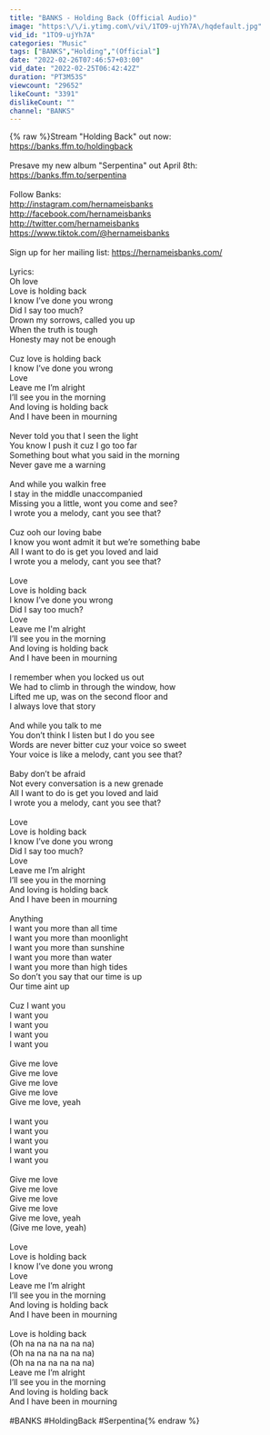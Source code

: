 ```yaml
---
title: "BANKS - Holding Back (Official Audio)"
image: "https:\/\/i.ytimg.com\/vi\/1TO9-ujYh7A\/hqdefault.jpg"
vid_id: "1TO9-ujYh7A"
categories: "Music"
tags: ["BANKS","Holding","(Official"]
date: "2022-02-26T07:46:57+03:00"
vid_date: "2022-02-25T06:42:42Z"
duration: "PT3M53S"
viewcount: "29652"
likeCount: "3391"
dislikeCount: ""
channel: "BANKS"
---
```

{% raw %}Stream &quot;Holding Back&quot; out now: <a rel="nofollow" target="blank" href="https://banks.ffm.to/holdingback">https://banks.ffm.to/holdingback</a><br /><br />Presave my new album &quot;Serpentina&quot; out April 8th: <a rel="nofollow" target="blank" href="https://banks.ffm.to/serpentina">https://banks.ffm.to/serpentina</a><br /><br />Follow Banks:<br /><a rel="nofollow" target="blank" href="http://instagram.com/hernameisbanks">http://instagram.com/hernameisbanks</a><br /><a rel="nofollow" target="blank" href="http://facebook.com/hernameisbanks">http://facebook.com/hernameisbanks</a><br /><a rel="nofollow" target="blank" href="http://twitter.com/hernameisbanks">http://twitter.com/hernameisbanks</a><br /><a rel="nofollow" target="blank" href="https://www.tiktok.com/@hernameisbanks">https://www.tiktok.com/@hernameisbanks</a><br /><br />Sign up for her mailing list: <a rel="nofollow" target="blank" href="https://hernameisbanks.com/">https://hernameisbanks.com/</a><br /><br />Lyrics:<br />Oh love <br />Love is holding back<br />I know I’ve done you wrong<br />Did I say too much?<br />Drown my sorrows, called you up<br />When the truth is tough<br />Honesty may not be enough<br /> <br />Cuz love is holding back<br />I know I’ve done you wrong<br />Love <br />Leave me I’m alright <br />I’ll see you in the morning<br />And loving is holding back<br />And I have been in mourning <br /> <br />Never told you that I seen the light<br />You know I push it cuz I go too far<br />Something bout what you said in the morning<br />Never gave me a warning<br /> <br />And while you walkin free<br />I stay in the middle unaccompanied<br />Missing you a little, wont you come and see?<br />I wrote you a melody, cant you see that?<br /> <br />Cuz ooh our loving babe<br />I know you wont admit it but we’re something babe<br />All I want to do is get you loved and laid<br />I wrote you a melody, cant you see that?<br /> <br />Love<br />Love is holding back<br />I know I’ve done you wrong<br />Did I say too much?<br />Love<br />Leave me I'm alright <br />I’ll see you in the morning<br />And loving is holding back<br />And I have been in mourning <br /> <br />I remember when you locked us out<br />We had to climb in through the window, how<br />Lifted me up, was on the second floor and <br />I always love that story<br /> <br />And while you talk to me<br />You don’t think I listen but I do you see<br />Words are never bitter cuz your voice so sweet<br />Your voice is like a melody, cant you see that?<br /> <br />Baby don’t be afraid<br />Not every conversation is a new grenade<br />All I want to do is get you loved and laid<br />I wrote you a melody, cant you see that?<br /> <br />Love <br />Love is holding back<br />I know I’ve done you wrong<br />Did I say too much?<br />Love <br />Leave me I’m alright <br />I’ll see you in the morning <br />And loving is holding back <br />And I have been in mourning<br /> <br />Anything<br />I want you more than all time<br />I want you more than moonlight<br />I want you more than sunshine<br />I want you more than water<br />I want you more than high tides<br />So don’t you say that our time is up<br />Our time aint up<br /><br />Cuz I want you<br />I want you<br />I want you<br />I want you<br />I want you<br /> <br />Give me love<br />Give me love<br />Give me love<br />Give me love<br />Give me love, yeah<br /> <br />I want you<br />I want you<br />I want you<br />I want you<br />I want you<br /> <br />Give me love<br />Give me love<br />Give me love<br />Give me love<br />Give me love, yeah<br />(Give me love, yeah)<br /> <br />Love <br />Love is holding back<br />I know I’ve done you wrong<br />Love <br />Leave me I’m alright <br />I’ll see you in the morning <br />And loving is holding back <br />And I have been in mourning<br /><br />Love is holding back<br />(Oh na na na na na na)<br />(Oh na na na na na na)<br />(Oh na na na na na na)<br />Leave me I’m alright <br />I’ll see you in the morning <br />And loving is holding back <br />And I have been in mourning<br /><br />#BANKS #HoldingBack #Serpentina{% endraw %}
